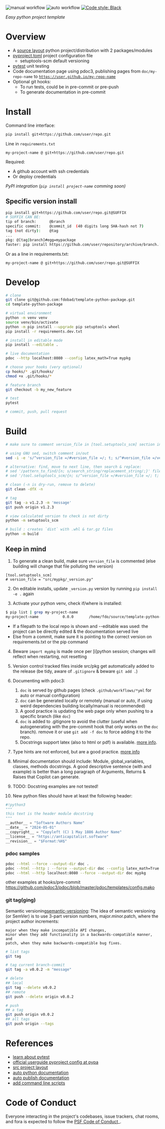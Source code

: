 ![manual workflow](https://github.com/fdobad/template-python-package/actions/workflows/manual.yml/badge.svg)
![auto workflow](https://github.com/fdobad/template-python-package/actions/workflows/auto.yml/badge.svg)
<a href=https://github.com/psf/black>![Code style: Black](https://img.shields.io/badge/code%20style-black-000000.svg)</a>

_Easy python project template_

# Overview
* A [source layout][src-layout] python project/distribution with 2 packages/modules
* [pyproject.toml][pyproject_config] project configuration file
    - setuptools-scm default versioning
* [pytest][pytest] unit testing
* Code documentation page using pdoc3, publishing pages from `doc/my-repo-name` to [`https://user.github.io/my-repo-name`](https://fdobad.github.io/template-python-package)
* Optional git hooks:
    - To run tests, could be in pre-commit or pre-push 
    - To generate documentation in pre-commit

# Install
Command line interface:
```bash
pip install git+https://github.com/user/repo.git
```
Line in `requirements.txt`
```
my-project-name @ git+https://github.com/user/repo.git
```
Required:  
- A github account with ssh credentials  
- Or deploy credentials  

_PyPI integration (`pip install project-name` comming soon)_

## Specific version install
```bash
pip install git+https://github.com/user/repo.git@SUFFIX
# SUFFIX CAN BE:
tip of branch:      @branch
specific commit:    @commit_id  (40 digits long SHA-hash not 7)
tag (not dirty):    @tag
...
pkg: @[tag|branch]#egg=mypackage
faster: pip install https://github.com/user/repository/archive/branch.[zip|wheel]
```
Or as a line in requirements.txt:
```
my-project-name @ git+https://github.com/user/repo.git@SUFFIX
```

# Develop
```bash
# clone
git clone git@github.com:fdobad/template-python-package.git
cd template-python-package

# virtual environment
python -m venv venv
source venv/bin/activate
python -m pip install --upgrade pip setuptools wheel
pip install -r requirements.dev.txt

# install in editable mode
pip install --editable . 

# live documentation
pdoc --http localhost:8080 --config latex_math=True mypkg

# choose your hooks (very optional)
cp hooks/* .git/hooks/
chmod +x .git/hooks/*

# feature branch
git checkout -b my_new_feature

# test
pytest

# commit, push, pull request
```
# Build
```bash
# make sure to comment version_file in [tool.setuptools_scm] section in pyproject.toml

# using GNU sed, switch comment in/out
sed -i -e 's/^version_file =/#version_file =/; t; s/^#version_file =/version_file =/' pyproject.toml

# alternative: find, move to next line, then search & replace:
# sed '/pattern_to_find/{n; s/search_string/replacement_string/;}' filename
# sed '/tool.setuptools_scm/{n; s/^version_file =/#version_file =/; t; s/^#version_file =/version_file =/;}' filename

# clean (-n is dry-run, remove to delete)
git clean -dfX -n

# tag
git tag -a v1.2.3 -m 'message'
git push origin v1.2.3

# view calculated version to check is not dirty
python -m setuptools_scm

# build : creates `dist` with .whl & tar.gz files
python -m build
```

## Keep in mind
1. To generate a clean build, make sure `version_file` is commented (else building will change that file polluting the version)
```
[tool.setuptools_scm]
# version_file = "src/mypkg/_version.py"
```
2. On editable installs, update `_version.py` version by running `pip install -e .` again

3. Activate your python venv, check if/where is installed:
```bash
$ pip list | grep my-project-name
my-project-name           0.0.0       /home/fdo/source/template-python-package
```
* If a filepath to the local repo is shown and --editable was used: the project can be directly edited & the documentation served live  
* Else from a commit, make sure it is pointing to the correct version on requirements.txt or the pip command  

4. Beware `import mypkg` is made once per [i]python session; changes will reflect when restarting, not resetting

5. Version control tracked files inside src/pkg get automatically added to the release (be tidy, aware of `.gitignore` & beware `git add .`)

6. Documenting with pdoc3:
    1. `doc` is served by github pages (check `.github/workflows/*yml` for auto or manual configuration)
    2. `doc` can be generated locally or remotely (manual or auto, if using weird dependencies building locally/manual is recommended)
    3. A good practice is updating the web page only when pushing to a specific branch (like `doc`)
    4. `doc` is added to .gitignore to avoid the clutter (useful when autogenerating with the pre-commit hook that only works on the `doc` branch). remove it or use `git add -f doc` to force adding it to the repo.
    5. Docstrings support latex (also to html or pdf) is available. [more info](https://pdoc3.github.io/pdoc/doc/pdoc/#what-objects-are-documented). 

7. Type hints are not enforced, but are a good practice. [more info](https://docs.python.org/3/library/typing.html)

8. Minimal documentation should include: Module, global_variables, classes, methods docstrings. A good descriptive sentence (with and example) is better than a long paragraph of Arguments, Returns & Raises that Copilot can generate.

9. TODO: Docstring examples are not tested! 
    
10. New python files should have at least the following header:
```python
#!python3
""" 
this text is the header module docstring
"""
__author__ = "Software Authors Name"
__date__ = "2024-05-01"
__copyright__ = "Copyleft (C) 1 May 1886 Author Name"
__license__ = "https://anticapitalist.software"
__revision__ = "$Format:%H$"
```

### pdoc samples
```bash
pdoc --html --force --output-dir doc .
pdoc --html --http : --force --output-dir doc --config latex_math=True .
pdoc --html --http localhost:8080 --force --output-dir doc mypkg
```
other examples at hooks/pre-commit
https://github.com/pdoc3/pdoc/blob/master/pdoc/templates/config.mako

### git tag(ging)
Semantic versioning[semantic-versioning]: The idea of semantic versioning (or SemVer) is to use 3-part version numbers, major.minor.patch, where the project author increments:

    major when they make incompatible API changes,
    minor when they add functionality in a backwards-compatible manner, and
    patch, when they make backwards-compatible bug fixes.

```bash
# list tags
git tag

# tag current branch-commit
git tag -a v0.0.2 -m "message"

# delete 
## local
git tag --delete v0.0.2
## remote
git push --delete origin v0.0.2

# push 
## a tag
git push origin v0.0.2
## all tags
git push origin --tags
```

# References
* [learn about pytest][pytest]
* [official userguide pyproject config at pypa][pyproject_config]  
* [src project layout][src-layout]  
* [auto python documentation][auto-document]  
* [auto publish documentation][auto-publish-docs]  
* [add command line scripts][cli-scripts]  

# Code of Conduct

Everyone interacting in the project's codebases, issue trackers,
chat rooms, and fora is expected to follow the
[PSF Code of Conduct](https://www.python.org/psf/conduct/)_.

[pyproject_config]: https://setuptools.pypa.io/en/latest/userguide/pyproject_config.html
[src-layout]: https://setuptools.pypa.io/en/latest/userguide/package_discovery.html#src-layout
[cli-scripts]: https://setuptools.pypa.io/en/latest/userguide/entry_point.html
[auto-document]: https://pdoc3.github.io/pdoc
[auto-publish-docs]: https://github.com/mitmproxy/pdoc/blob/main/.github/workflows/docs.yml
[pytest]: https://docs.pytest.org/en/latest/getting-started.html
[semantic-versioning]: https://packaging.python.org/en/latest/discussions/versioning/#valid-version-numbers


